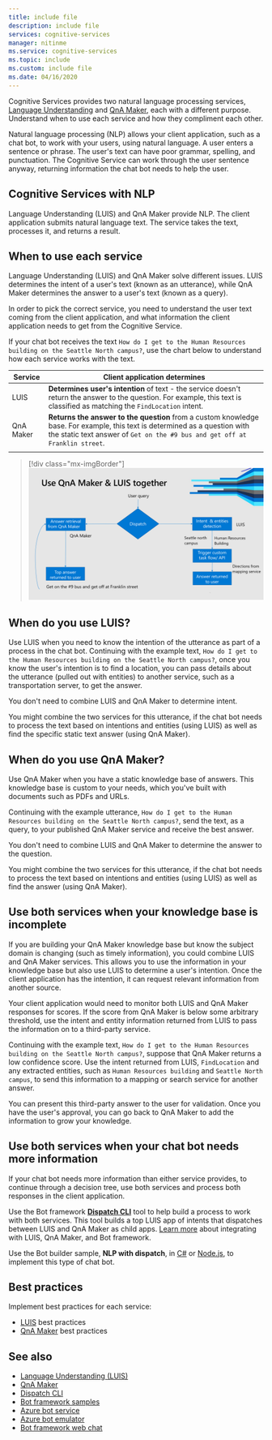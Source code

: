 ```yaml
---
title: include file
description: include file
services: cognitive-services
manager: nitinme
ms.service: cognitive-services
ms.topic: include
ms.custom: include file
ms.date: 04/16/2020
---
```


Cognitive Services provides two natural language processing services, [Language Understanding](../luis/what-is-luis.md) and [QnA Maker](../qnamaker/overview/overview.md), each with a different purpose. Understand when to use each service and how they compliment each other.

Natural language processing (NLP) allows your client application, such as a chat bot, to work with your users, using natural language. A user enters a sentence or phrase. The user's text can have poor grammar, spelling, and punctuation. The Cognitive Service can work through the user sentence anyway, returning information the chat bot needs to help the user.

## Cognitive Services with NLP

Language Understanding (LUIS) and QnA Maker provide NLP. The client application submits natural language text. The service takes the text, processes it, and returns a result.

## When to use each service

Language Understanding (LUIS) and QnA Maker solve different issues. LUIS determines the intent of a user's text (known as an utterance), while QnA Maker determines the answer to a user's text (known as a query).

In order to pick the correct service, you need to understand the user text coming from the client application, and what information the client application needs to get from the Cognitive Service.

If your chat bot receives the text `How do I get to the Human Resources building on the Seattle North campus?`, use the chart below to understand how each service works with the text.

|Service|Client application determines|
|--|--|
|LUIS|**Determines user's intention** of text - the service doesn't return the answer to the question. For example, this text is classified as matching the `FindLocation` intent.<br>|
|QnA Maker|**Returns the answer to the question** from a custom knowledge base. For example, this text is determined as a question with the static text answer of  `Get on the #9 bus and get off at Franklin street`.|
|||

> [!div class="mx-imgBorder"]
> ![Infographic to determine when to use LUIS and when to use QnA Maker](./luis-qna-maker-together-decision.png)

## When do you use LUIS?

Use LUIS when you need to know the intention of the utterance as part of a process in the chat bot. Continuing with the example text, `How do I get to the Human Resources building on the Seattle North campus?`, once you know the user's intention is to find a location, you can pass details about the utterance (pulled out with entities) to another service, such as a transportation server, to get the answer.

You don't need to combine LUIS and QnA Maker to determine intent.

You might combine the two services for this utterance, if the chat bot needs to process the text based on intentions and entities (using LUIS) as well as find the specific static text answer (using QnA Maker).

## When do you use QnA Maker?

Use QnA Maker when you have a static knowledge base of answers. This knowledge base is custom to your needs, which you've built with documents such as PDFs and URLs.

Continuing with the example utterance, `How do I get to the Human Resources building on the Seattle North campus?`, send the text, as a query, to your published QnA Maker service and receive the best answer.

You don't need to combine LUIS and QnA Maker to determine the answer to the question.

You might combine the two services for this utterance, if the chat bot needs to process the text based on intentions and entities (using LUIS) as well as find the answer (using QnA Maker).

## Use both services when your knowledge base is incomplete

If you are building your QnA Maker knowledge base but know the subject domain is changing (such as timely information), you could combine LUIS and QnA Maker services. This allows you to use the information in your knowledge base but also use LUIS to determine a user's intention. Once the client application has the intention, it can request relevant information from another source.

Your client application would need to monitor both LUIS and QnA Maker responses for scores. If the score from QnA Maker is below some arbitrary threshold, use the intent and entity information returned from LUIS to pass the information on to a third-party service.

Continuing with the example text, `How do I get to the Human Resources building on the Seattle North campus?`, suppose that QnA Maker returns a low confidence score. Use the intent returned from LUIS, `FindLocation` and any extracted entities, such as `Human Resources building` and `Seattle North campus`, to send this information to a mapping or search service for another answer.

You can present this third-party answer to the user for validation. Once you have the user's approval, you can go back to QnA Maker to add the information to grow your knowledge.

## Use both services when your chat bot needs more information

If your chat bot needs more information than either service provides, to continue through a decision tree, use both services and process both responses in the client application.

Use the Bot framework **[Dispatch CLI](https://github.com/Microsoft/botbuilder-tools/tree/master/packages/Dispatch)** tool to help build a process to work with both services. This tool builds a top LUIS app of intents that dispatches between LUIS and QnA Maker as child apps. [Learn more](/azure/bot-service/bot-builder-tutorial-dispatch?tabs=cs&view=azure-bot-service-4.0) about integrating with LUIS, QnA Maker, and Bot framework.

Use the Bot builder sample, **NLP with dispatch**, in [C#](https://github.com/microsoft/BotBuilder-Samples/tree/master/samples/csharp_dotnetcore/14.nlp-with-dispatch) or [Node.js](https://github.com/microsoft/BotBuilder-Samples/tree/master/samples/javascript_nodejs/14.nlp-with-dispatch), to implement this type of chat bot.

## Best practices

Implement best practices for each service:

* [LUIS](../luis/luis-concept-best-practices.md) best practices
* [QnA Maker](../qnamaker/concepts/best-practices.md) best practices

## See also

* [Language Understanding (LUIS)](../luis/what-is-luis.md)
* [QnA Maker](../qnamaker/overview/overview.md)
* [Dispatch CLI](https://github.com/Microsoft/botbuilder-tools/tree/master/packages/Dispatch)
* [Bot framework samples](https://github.com/Microsoft/BotBuilder-Samples)
* [Azure bot service](/azure/bot-service/bot-service-overview-introduction?view=azure-bot-service-4.0)
* [Azure bot emulator](https://github.com/Microsoft/BotFramework-Emulator)
* [Bot framework web chat](https://github.com/microsoft/BotFramework-WebChat)